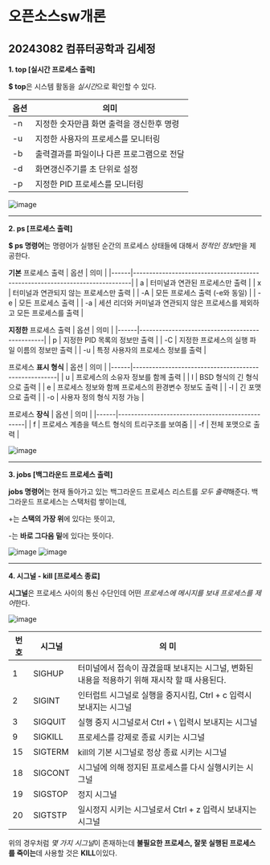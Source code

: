 # 오픈소스sw개론
## 20243082 컴퓨터공학과 김세정

**1. top [실시간 프로세스 출력]** 
<!--뛰어쓰기 2번-->
**$ top**은 시스템 활동을 *실시간*으로 확인할 수 있다.

| 옵션 | 의미                                       |
|------|--------------------------------------------|
| -n   | 지정한 숫자만큼 화면 출력을 갱신한후 명령    |
| -u   | 지정한 사용자의 프로세스를 모니터링        |
| -b   | 출력결과를 파일이나 다른 프로그램으로 전달 |
| -d   | 화면갱신주기를 초 단위로 설정              |
| -p   | 지정한 PID 프로세스를 모니터링             |

![image](https://github.com/sejung-k/project-1/assets/171359826/4fbf5246-9f2d-4a19-ba59-da8605a82b6c)

---
**2. ps [프로세스 출력]**
<!--뛰어쓰기 2번-->
**$ ps 명령어**는 명령어가 실행된 순간의 프로세스 상태들에 대해서 *정적인 정보*만을 제공한다.

**기본** 프로세스 출력
| 옵션 | 의미 |
|------|-----------------------------------------------------------------------------|
|  a | 터미널과 연관된 프로세스만 출력                                             |
|  x | 터미널과 연관되지 않는 프로세스만 출력                                      |
| -A | 모든 프로세스 출력 (-e와 동일)                                              |
| -e | 모든 프로세스 출력                                                          |
| -a | 세션 리더와 커미널과 연관되지 않은 프로세스를 제외하고 모든 프로세스를 출력 | 

**지정한** 프로세스 출력
| 옵션 | 의미                                           |
|------|------------------------------------------------|
| p    | 지정한 PID 목록의 정보만 출력                  |
| -C   | 지정한 프로세스의 실행 파일 이름의 정보만 출력 |
| -u   | 특정 사용자의 프로세스 정보를 출력             |

프로세스 **표시 형식**
| 옵션 | 의미                                                 |
|------|------------------------------------------------------|
| u    | 프로세스의 소유자 정보를 함께 출력                   |
| l    | BSD 형식의 긴 형식으로 출력                          |
| e    | 프로세스 정보와 함께 프로세스의 환경변수 정보도 출력 |
| -l   | 긴 포맷으로 출력                                     |
| -o   | 사용자 정의 형식 지정 가능                           |

프로세스 **장식**
| 옵션 | 의미                                            |
|------|-------------------------------------------------|
| f    | 프로세스 계층을 텍스트 형식의 트리구조를 보여줌 |
| -f   | 전체 포맷으로 출력                              |

![image](https://github.com/sejung-k/project-1/assets/171359826/a884ed50-95b7-4bbb-ba39-dca7691f1511)

---
**3. jobs [백그라운드 프로세스 출력]**
<!--뛰어쓰기 2번-->
**jobs 명령어**는 현재 돌아가고 있는 백그라운드 프로세스 리스트를 *모두 출력*해준다.
백그라운드 프로세스는 스택처럼 쌓이는데, 

+는 **스택의 가장 위**에 있다는 뜻이고,

-는 **바로 그다음 밑**에 있다는 뜻이다.

![image](https://github.com/sejung-k/project-1/assets/171359826/0e90882f-9c0f-470e-9f4d-b299a3acab73)
![image](https://github.com/sejung-k/project-1/assets/171359826/cfb13eb1-7009-41d4-b2b4-a7f55c0e0182)

---
**4. 시그널 - kill [프로세스 종료]**
<!--뛰어쓰기 2번-->
**시그널**은 프로세스 사이의 통신 수단인데 어떤 *프로세스에 메시지를 보내 프로세스를 제어*한다.

![image](https://github.com/sejung-k/project-1/assets/171359826/c09e3936-9653-45c1-848e-1e4d04b1f5a0)

| 번호 | 시그널  | 의 미                                                                                          |
|------|---------|------------------------------------------------------------------------------------------------|
| 1    | SIGHUP  | 터미널에서 접속이 끊겼을때 보내지는 시그널, 변화된 내용을 적용하기 위해 재시작 할 때 사용된다. |
| 2    | SIGINT  | 인터럽트 시그널로 실행을 중지시킴, Ctrl + c 입력시 보내지는 시그널                             |
| 3    | SIGQUIT | 실행 중지 시그널로서 Ctrl + \ 입력시 보내지는 시그널                                           |
| 9    | SIGKILL | 프로세스를 강제로 종료 시키는 시그널                                                           |
| 15   | SIGTERM | kill의 기본 시그널로 정상 종료 시키는 시그널                                                   |
| 18   | SIGCONT | 시그널에 의해 정지된 프로세스를 다시 실행시키는 시그널                                         |
| 19   | SIGSTOP | 정지 시그널                                                                                    |
| 20   | SIGTSTP | 일시정지 시키는 시그널로서 Ctrl + z 입력시 보내지는 시그널                                     |

위의 경우처럼 *몇 가지 시그널*이 존재하는데 **불필요한 프로세스, 잘못 실행된 프로세스를 죽이는**데 사용할 것은 **KILL**이있다.


